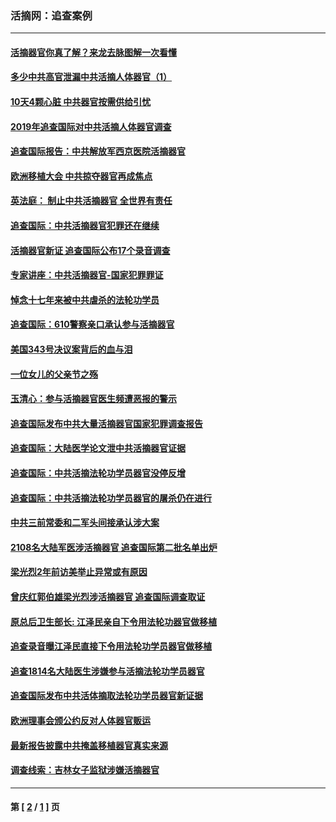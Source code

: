 ### 活摘网：追查案例
---
#### [活摘器官你真了解？来龙去脉图解一次看懂](../../pages/nf5880/n13013820.md?12070430) 
#### [多少中共高官泄漏中共活摘人体器官（1）](../../pages/nf5880/n12671234.md?12070430) 
#### [10天4颗心脏 中共器官按需供给引忧](../../pages/nf5880/n12326366.md?12070430) 
#### [2019年追查国际对中共活摘人体器官调查](../../pages/nf5880/n11917733.md?12070430) 
#### [追查国际报告：中共解放军西京医院活摘器官](../../pages/nf5880/n11838359.md?12070430) 
#### [欧洲移植大会 中共掠夺器官再成焦点](../../pages/nf5880/n11538883.md?12070430) 
#### [英法庭： 制止中共活摘器官 全世界有责任](../../pages/nf5880/n11330691.md?12070430) 
#### [追查国际：中共活摘器官犯罪还在继续](../../pages/nf5880/n11218301.md?12070430) 
#### [活摘器官新证 追查国际公布17个录音调查](../../pages/nf5880/n10897744.md?12070430) 
#### [专家讲座：中共活摘器官-国家犯罪罪证](../../pages/nf5880/n8828153.md?12070430) 
#### [悼念十七年来被中共虐杀的法轮功学员](../../pages/nf5880/n8124823.md?12070430) 
#### [追查国际：610警察亲口承认参与活摘器官](../../pages/nf5880/n8109067.md?12070430) 
#### [美国343号决议案背后的血与泪](../../pages/nf5880/n8020684.md?12070430) 
#### [一位女儿的父亲节之殇](../../pages/nf5880/n8014122.md?12070430) 
#### [玉清心：参与活摘器官医生频遭恶报的警示](../../pages/nf5880/n4637546.md?12070430) 
#### [追查国际发布中共大量活摘器官国家犯罪调查报告](../../pages/nf5880/n4613428.md?12070430) 
#### [追查国际：大陆医学论文泄中共活摘器官证据](../../pages/nf5880/n4608794.md?12070430) 
#### [追查国际：中共活摘法轮功学员器官没停反增](../../pages/nf5880/n4584075.md?12070430) 
#### [追查国际：中共活摘法轮功学员器官的屠杀仍在进行](../../pages/nf5880/n4299154.md?12070430) 
#### [中共三前常委和二军头间接承认涉大案](../../pages/nf5880/n4286244.md?12070430) 
#### [2108名大陆军医涉活摘器官 追查国际第二批名单出炉](../../pages/nf5880/n4284769.md?12070430) 
#### [梁光烈2年前访美举止异常或有原因](../../pages/nf5880/n4279686.md?12070430) 
#### [曾庆红郭伯雄梁光烈涉活摘器官 追查国际调查取证](../../pages/nf5880/n4278462.md?12070430) 
#### [原总后卫生部长: 江泽民亲自下令用法轮功器官做移植](../../pages/nf5880/n4263864.md?12070430) 
#### [追查录音曝江泽民直接下令用法轮功学员器官做移植](../../pages/nf5880/n4261268.md?12070430) 
#### [追查1814名大陆医生涉嫌参与活摘法轮功学员器官](../../pages/nf5880/n4259055.md?12070430) 
#### [追查国际发布中共活体摘取法轮功学员器官新证据](../../pages/nf5880/n4258255.md?12070430) 
#### [欧洲理事会颁公约反对人体器官贩运](../../pages/nf5880/n4206955.md?12070430) 
#### [最新报告披露中共掩盖移植器官真实来源](../../pages/nf5880/n4140084.md?12070430) 
#### [调查线索：吉林女子监狱涉嫌活摘器官](../../pages/nf5880/n4044366.md?12070430) 

---
#### 第 [ [2](./2.md?12070430) / [1](./1.md?12070430) ] 页
